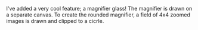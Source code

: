 I've added a very cool feature; a magnifier glass!
The magnifier is drawn on a separate canvas. To create the rounded magnifier, a field of 4x4 zoomed images is drawn and clipped to a cicrle.
